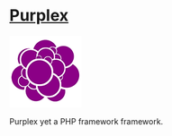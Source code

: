 # [Purplex](https://github.com/chenshenchao/purplex)

![Logo](logo.png)

Purplex yet a PHP framework framework.
